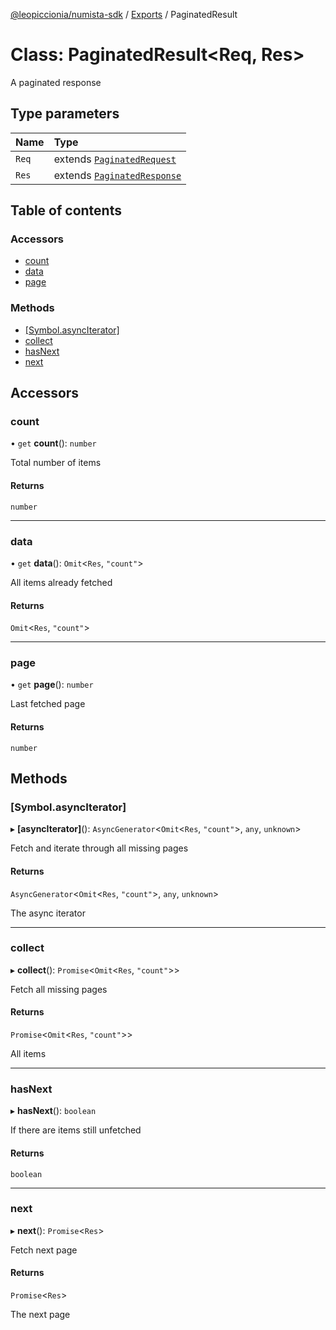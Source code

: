 [@leopiccionia/numista-sdk](../README.md) / [Exports](../modules.md) / PaginatedResult

# Class: PaginatedResult<Req, Res\>

A paginated response

## Type parameters

| Name | Type |
| :------ | :------ |
| `Req` | extends [`PaginatedRequest`](../interfaces/PaginatedRequest.md) |
| `Res` | extends [`PaginatedResponse`](../interfaces/PaginatedResponse.md) |

## Table of contents

### Accessors

- [count](PaginatedResult.md#count)
- [data](PaginatedResult.md#data)
- [page](PaginatedResult.md#page)

### Methods

- [[Symbol.asyncIterator]](PaginatedResult.md#[asynciterator])
- [collect](PaginatedResult.md#collect)
- [hasNext](PaginatedResult.md#hasnext)
- [next](PaginatedResult.md#next)

## Accessors

### count

• `get` **count**(): `number`

Total number of items

#### Returns

`number`

___

### data

• `get` **data**(): `Omit`<`Res`, ``"count"``\>

All items already fetched

#### Returns

`Omit`<`Res`, ``"count"``\>

___

### page

• `get` **page**(): `number`

Last fetched page

#### Returns

`number`

## Methods

### [Symbol.asyncIterator]

▸ **[asyncIterator]**(): `AsyncGenerator`<`Omit`<`Res`, ``"count"``\>, `any`, `unknown`\>

Fetch and iterate through all missing pages

#### Returns

`AsyncGenerator`<`Omit`<`Res`, ``"count"``\>, `any`, `unknown`\>

The async iterator

___

### collect

▸ **collect**(): `Promise`<`Omit`<`Res`, ``"count"``\>\>

Fetch all missing pages

#### Returns

`Promise`<`Omit`<`Res`, ``"count"``\>\>

All items

___

### hasNext

▸ **hasNext**(): `boolean`

If there are items still unfetched

#### Returns

`boolean`

___

### next

▸ **next**(): `Promise`<`Res`\>

Fetch next page

#### Returns

`Promise`<`Res`\>

The next page
